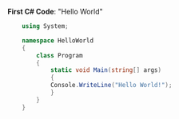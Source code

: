 **First C# Code**: "Hello World"
```csharp
	using System;

	namespace HelloWorld
	{
		class Program
		{
			static void Main(string[] args)
			{
			Console.WriteLine("Hello World!");    
			}
		}
	}
```
